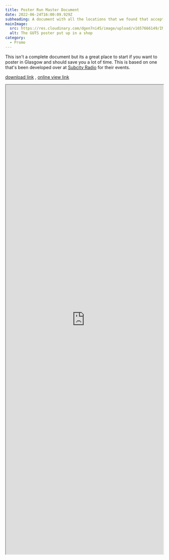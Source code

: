 ```yaml
---
title: Poster Run Master Document
date: 2022-06-24T16:00:09.929Z
subheading: A document with all the locations that we found that accept event posters
mainImage:
  src: https://res.cloudinary.com/dgen7ni45/image/upload/v1657666149/IMG_2553_mngzk8.heic
  alt: The GUTS poster put up in a shop
category:
  - Promo
---
```

This isn't a complete document but its a great place to start if you want to poster in Glasgow and should save you a lot of time. This is based on one that's been developed over at [Subcity Radio](www.subcity.live) for their events.

[download link](https://docs.google.com/spreadsheets/d/e/2PACX-1vTXwciO0EcLXU3CB7N1-MuWwkQB2Xg_-DtWA1raTIlypov0ZC1mkZ5vQOtKzVuETg/pub?output=xlsx) , [online view link](https://docs.google.com/spreadsheets/d/1oNp2JX23um8cP4X1B_9ubpL-XGaZRm2B/edit?usp=sharing&ouid=108422407702670018182&rtpof=true&sd=true)

<iframe width="100%" height="1500" src="https://docs.google.com/spreadsheets/d/e/2PACX-1vTXwciO0EcLXU3CB7N1-MuWwkQB2Xg_-DtWA1raTIlypov0ZC1mkZ5vQOtKzVuETg/pubhtml?widget=true&amp;headers=false"></iframe>